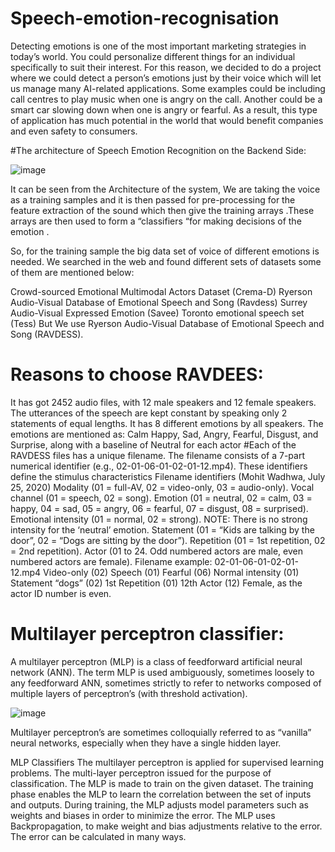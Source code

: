 # Speech-emotion-recognisation

Detecting emotions is one of the most important marketing strategies in today’s world. You could personalize different things for an individual specifically to suit their interest. For this reason, we decided to do a project where we could detect a person’s emotions just by their voice which will let us manage many AI-related applications. Some examples could be including call centres to play music when one is angry on the call. Another could be a smart car slowing down when one is angry or fearful. As a result, this type of application has much potential in the world that would benefit companies and even safety to consumers.
 
 #The architecture of Speech Emotion Recognition on the Backend Side:
 
 
 ![image](https://user-images.githubusercontent.com/86097622/206391902-addf2f85-20bf-45cf-b488-ba22b31f851d.png)


It can be seen from the Architecture of the system, We are taking the voice as a training samples and it is then passed for pre-processing for the feature extraction of the sound which then give the training arrays .These arrays are then used to form a “classifiers “for making decisions of the emotion . 

So, for the training sample the big data set of voice of different emotions is needed. We searched in the web and found different sets of datasets some of them are mentioned below:

 Crowd-sourced Emotional Multimodal Actors Dataset (Crema-D)
 Ryerson Audio-Visual Database of Emotional Speech and Song (Ravdess)
 Surrey Audio-Visual Expressed Emotion (Savee)
 Toronto emotional speech set (Tess)
 But We use Ryerson Audio-Visual Database of Emotional Speech and Song (RAVDESS).

# Reasons to choose RAVDEES: 
It has got 2452 audio files, with 12 male speakers and 12 female speakers.
The utterances of the speech are kept constant by speaking only 2 statements of equal lengths.
It has 8 different emotions by all speakers.
The emotions are mentioned as:
Calm
Happy,
Sad,
 Angry,
 Fearful,
 Disgust,
 and Surprise, along with
a baseline of Neutral for each actor
#Each of the RAVDESS files has a unique filename. The filename consists of a 7-part numerical identifier (e.g., 02-01-06-01-02-01-12.mp4). These identifiers define the stimulus characteristics
Filename identifiers (Mohit Wadhwa, July 25, 2020)
Modality (01 = full-AV, 02 = video-only, 03 = audio-only).
Vocal channel (01 = speech, 02 = song).
Emotion (01 = neutral, 02 = calm, 03 = happy, 04 = sad, 05 = angry, 06 = fearful, 07 = disgust, 08 = surprised).
Emotional intensity (01 = normal, 02 = strong). NOTE: There is no strong intensity for the ‘neutral’ emotion.
Statement (01 = “Kids are talking by the door”, 02 = “Dogs are sitting by the door”).
Repetition (01 = 1st repetition, 02 = 2nd repetition).
Actor (01 to 24. Odd numbered actors are male, even numbered actors are female).
Filename example: 02-01-06-01-02-01-12.mp4 
Video-only (02)
Speech (01)
Fearful (06)
Normal intensity (01)
Statement “dogs” (02)
1st Repetition (01)
12th Actor (12)
Female, as the actor ID number is even.

# Multilayer perceptron classifier: 

A multilayer perceptron (MLP) is a class of feedforward artificial neural network (ANN). The term MLP is used ambiguously, sometimes loosely to any feedforward ANN, sometimes strictly to refer to networks composed of multiple layers of perceptron’s (with threshold activation).



![image](https://extrudesign.com/wp-content/uploads/2021/04/Speech-Emotion-Recognition-extrudesign.com-SC21025003.jpg?ezimgfmt=ng:webp/ngcb2)





 Multilayer perceptron’s are sometimes colloquially referred to as “vanilla” neural networks, especially when they have a single hidden layer.

MLP Classifiers
The multilayer perceptron is applied for supervised learning problems. The multi-layer perceptron issued for the purpose of classification. The MLP is made to train on the given dataset. The training phase enables the MLP to learn the correlation between the set of inputs and outputs. During training, the MLP adjusts model parameters such as weights and biases in order to minimize the error. The MLP uses Backpropagation, to make weight and bias adjustments relative to the error. The error can be calculated in many ways.
